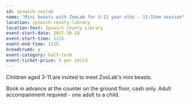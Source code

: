 ```yaml
---
id: ipswich-zoolab
name: "Mini beasts with ZooLab for 3-11 year-olds - 11:15am session"
location: ipswich-county-library
location-text: Ipswich County Library
event-start-date: 2017-10-24
event-start-time: 1115
event-end-time: 1215
breadcrumb: y
event-category: half-term
event-ticket-price: 5 per child
---
```


Children aged 3-11 are invited to meet ZooLab's mini beasts.

Book in advance at the counter on the ground floor, cash only. Adult accompaniment required - one adult to a child.
